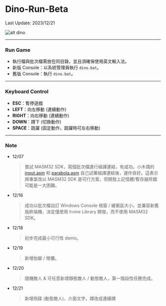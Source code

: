 # Dino-Run-Beta
Last Update: 2023/12/21

![alt dino](https://raw.githubusercontent.com/RogelioKG/Dino-Run/main/preview/dino.gif)

---
### Run Game 
+ 執行檔與批次檔需放在同目錄，並且須確保使用英文輸入法。
+ 新版 Console：以系統管理員執行 `dino.bat`。
+ 舊版 Console：執行 `dino.bat`。

---
### Keyboard Control
+ **ESC**：暫停遊戲
+ **LEFT**：向左移動 (連續動作)
+ **RIGHT**：向右移動 (連續動作)
+ **DOWN**：蹲下 (切換動作)
+ **SPACE**：跳躍 (固定動作，跳躍時可左右移動)

---
### Note
+ 12/07
    > 嘗試 MASM32 SDK，寫個批次檔進行組譯連結，有成功。小木偶的 [input.asm](https://wanker742126.neocities.org/old/win32asm/w32asm_ch03) 和 [parabola.asm](https://wanker742126.neocities.org/old/win32asm/w32asm_ch04) 自己試著組譯連結後，運作良好。這表示將專案改以 MASM32 SDK 是可行方案，但開發上記憶體/暫存器除錯可能是一大困難。
+ 12/16
    > 成功以批次檔自訂 Windows Console 視窗 / 緩衝區大小，並兼容新舊版終端機，決定僅使用 Irvine Library 開發，而不使用 MASM32 SDK。
+ 12/18
    > 初步完成最小可行性 demo。
+ 12/19
    > 新增抬腳 / 彎腰。
+ 12/20
    > 隨機敵人 & 可任意新增靜態敵人 / 動態敵人，第一階段性任務完成。
+ 12/21
    > 新增飛碟 (動態敵人)、介面文字，蹲改成連續蹲
